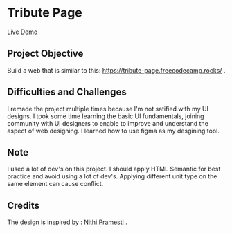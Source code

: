 # Tribute Page

<a href="https://codepen.io/dennisgocong/full/NWaLmbB" target="_blank">Live Demo</a>

## Project Objective

Build a web that is similar to this: <a href="https://tribute-page.freecodecamp.rocks/" target="_blank"> https://tribute-page.freecodecamp.rocks/ </a>.

## Difficulties and Challenges

I remade the project multiple times because I'm not satified with my UI designs. I took some time learning the basic UI fundamentals, joining community with UI designers to enable to improve and understand the aspect of web designing. I learned how to use figma as my desgining tool.

## Note

I used a lot of dev's on this project. I should apply HTML Semantic for best practice and avoid using a lot of dev's. Applying different unit type on the same element can cause conflict.

## Credits

The design is inspired by : <a href="https://www.behance.net/gallery/93886357/Tribute-Page-Dr-Norman-Borlaug" target="_blank"> Nithi Pramesti </a>.

